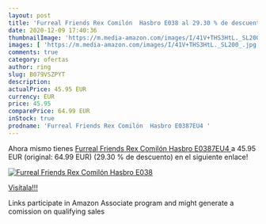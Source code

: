 ```yaml
---
layout: post
title: 'Furreal Friends Rex Comilón  Hasbro E038 al 29.30 % de descuento'
date: 2020-12-09 17:40:36
thumbnailImage: 'https://m.media-amazon.com/images/I/41V+THS3HtL._SL200_.jpg'
images: [ 'https://m.media-amazon.com/images/I/41V+THS3HtL._SL200_.jpg' ]
comments: true
category: ofertas
author: ring
slug: B079VSZPYT
description:
actualPrice: 45.95 EUR
currency: EUR
price: 45.95
comparePrice: 64.99 EUR
inStock: true
prodname: 'Furreal Friends Rex Comilón  Hasbro E0387EU4 '
---
```


Ahora mismo tienes [Furreal Friends Rex Comilón  Hasbro E0387EU4 ](https://www.amazon.es/dp/B079VSZPYT/?tag=tolees-21) a 45.95 EUR (original: 64.99 EUR) (29.30 %  de descuento) en el siguiente enlace!

[![Furreal Friends Rex Comilón  Hasbro E038](https://m.media-amazon.com/images/I/41V+THS3HtL._SL200_.jpg)](https://www.amazon.es/dp/B079VSZPYT/?tag=tolees-21)

[Visítala!!!](https://www.amazon.es/dp/B079VSZPYT/?tag=tolees-21)

Links participate in Amazon Associate program and might generate a comission on qualifying sales
